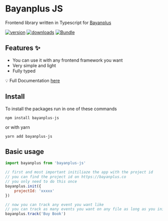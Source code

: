 # Bayanplus JS

Frontend library written in Typescript for [Bayanplus](https://bayanplus.co) 

[![version](https://img.shields.io/npm/v/bayanplus-js)](https://www.npmjs.com/package/bayanplus-js)
[![downloads](https://img.shields.io/npm/dm/bayanplus-js)](https://www.npmjs.com/package/bayanplus-js)
[![Bundle](https://flat.badgen.net/bundlephobia/minzip/bayanplus-js)](https://bundlephobia.com/result?p=bayanplus-js@latest)

## Features ✨
* You can use it with any frontend framework you want
* Very simple and light
* Fully typed
 
💡 Full Documentation [here](https://docs.bayanplus.co) 

## Install
To install the packages run in one of these commands 

`npm install bayanplus-js`

or with yarn

`yarn add bayanplus-js`

## Basic usage
```javascript
import bayanplus from 'bayanplus-js'

// first and most important initiliaze the app with the project id
// you can find the project id on https://bayanplus.co
// you only need to do this once
bayanplus.init({
    projectId: 'xxxxx'
})

// now you can track any event you want like
// you can track as many events you want on any file as long as you initiliazed the app
bayanplus.track('Buy Book')

```

